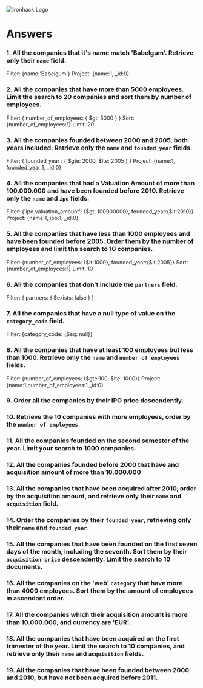 ![Ironhack Logo](https://i.imgur.com/1QgrNNw.png)

# Answers

### 1. All the companies that it's name match 'Babelgum'. Retrieve only their `name` field.

<!-- Your Code Goes Here -->
Filter: {name:'Babelgum'}
Project: {name:1, _id:0}


### 2. All the companies that have more than 5000 employees. Limit the search to 20 companies and sort them by **number of employees**.

<!-- Your Code Goes Here -->
Filter: { number_of_employees: { $gt: 5000 } }
Sort: {number_of_employees:1}
Limit: 20

### 3. All the companies founded between 2000 and 2005, both years included. Retrieve only the `name` and `founded_year` fields.

<!-- Your Code Goes Here -->
Filter: { founded_year : { $gte: 2000, $lte: 2005 } }
Project: {name:1, founded_year:1, _id:0}


### 4. All the companies that had a Valuation Amount of more than 100.000.000 and have been founded before 2010. Retrieve only the `name` and `ipo` fields.

<!-- Your Code Goes Here -->
Filter: {'ipo.valuation_amount': {$gt: 100000000}, founded_year:{$lt:2010}} 
Project: {name:1, ipo:1, _id:0}


### 5. All the companies that have less than 1000 employees and have been founded before 2005. Order them by the number of employees and limit the search to 10 companies.

<!-- Your Code Goes Here -->
Filter: {number_of_employees: {$lt:1000}, founded_year:{$lt:2005}}
Sort:  {number_of_employees:1}
Limit: 10


### 6. All the companies that don't include the `partners` field.

<!-- Your Code Goes Here -->
Filter: { partners: { $exists: false } }


### 7. All the companies that have a null type of value on the `category_code` field.

<!-- Your Code Goes Here -->
Filter: {category_code: {$eq: null}}


### 8. All the companies that have at least 100 employees but less than 1000. Retrieve only the `name` and `number of employees` fields.

<!-- Your Code Goes Here -->
Filter: {number_of_employees: {$gte:100, $lte: 1000}}
Project: {name:1,number_of_employees:1,_id:0}


### 9. Order all the companies by their IPO price descendently.

<!-- Your Code Goes Here -->

### 10. Retrieve the 10 companies with more employees, order by the `number of employees`

<!-- Your Code Goes Here -->

### 11. All the companies founded on the second semester of the year. Limit your search to 1000 companies.

<!-- Your Code Goes Here -->

<!-- ### 12. All the companies that have been 'deadpooled' after the third year. -->

<!-- Your Code Goes Here -->

### 12. All the companies founded before 2000 that have and acquisition amount of more than 10.000.000

<!-- Your Code Goes Here -->

### 13. All the companies that have been acquired after 2010, order by the acquisition amount, and retrieve only their `name` and `acquisition` field.

<!-- Your Code Goes Here -->

### 14. Order the companies by their `founded year`, retrieving only their `name` and `founded year`.

<!-- Your Code Goes Here -->

### 15. All the companies that have been founded on the first seven days of the month, including the seventh. Sort them by their `acquisition price` descendently. Limit the search to 10 documents.

<!-- Your Code Goes Here -->

### 16. All the companies on the 'web' `category` that have more than 4000 employees. Sort them by the amount of employees in ascendant order.

<!-- Your Code Goes Here -->

### 17. All the companies which their acquisition amount is more than 10.000.000, and currency are 'EUR'.

<!-- Your Code Goes Here -->

### 18. All the companies that have been acquired on the first trimester of the year. Limit the search to 10 companies, and retrieve only their `name` and `acquisition` fields.

<!-- Your Code Goes Here -->

### 19. All the companies that have been founded between 2000 and 2010, but have not been acquired before 2011.

<!-- Your Code Goes Here -->
